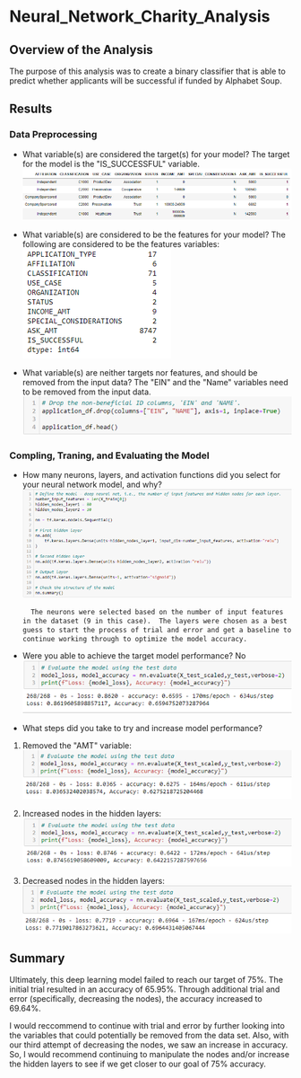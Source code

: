 # Neural_Network_Charity_Analysis

## Overview of the Analysis
The purpose of this analysis was to create a binary classifier that is able to predict whether applicants will be successful if funded by Alphabet Soup.

## Results

### Data Preprocessing

* What variable(s) are considered the target(s) for your model?
        The target for the model is the "IS_SUCCESSFUL" variable.
        ![](images/target.png)
* What variable(s) are considered to be the features for your model?
        The following are considered to be the features variables:
        ![](images/features.png)

* What variable(s) are neither targets nor features, and should be removed from the input data?
        The "EIN" and the "Name" variables need to be removed from the input data.
        ![](images/no_target_feature.png)

### Compling, Traning, and Evaluating the Model

* How many neurons, layers, and activation functions did you select for your neural network model, and why?
        ![](images/initial_attempt.png)

        The neurons were selected based on the number of input features in the dataset (9 in this case).  The layers were chosen as a best guess to start the process of trial and error and get a baseline to continue working through to optimize the model accuracy.

* Were you able to achieve the target model performance?  No
        ![](images/initial_attempt_accuracy.png)

* What steps did you take to try and increase model performance?
1. Removed the "AMT" variable:
        ![](images/optimization_v1.png)

2. Increased nodes in the hidden layers:
        ![](images/optimization_v2.png)

3. Decreased nodes in the hidden layers:
        ![](images/optimization_v3.png)


## Summary

Ultimately, this deep learning model failed to reach our target of 75%.  The initial trial resulted in an accuracy of 65.95%. Through additional trial and error (specifically, decreasing the nodes), the accuracy increased to 69.64%.

I would reccommend to continue with trial and error by further looking into the variables that could potentially be removed from the data set.  Also, with our third attempt of decreasing the nodes, we saw an increase in accuracy.  So, I would recommend continuing to manipulate the nodes and/or increase the hidden layers to see if we get closer to our goal of 75% accuracy.